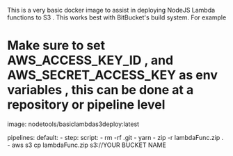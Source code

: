 This is a very basic docker image to assist in  deploying   NodeJS Lambda functions to S3 . This works best with BitBucket's build system. 
For example 
# Make sure to set AWS_ACCESS_KEY_ID , and AWS_SECRET_ACCESS_KEY as env variables , this can be done at a repository or pipeline level  

image:  nodetools/basiclambdas3deploy:latest

pipelines:
  default:
    - step:
        script:
          - rm -rf .git
          - yarn
          - zip -r lambdaFunc.zip .
          - aws s3 cp lambdaFunc.zip s3://YOUR BUCKET NAME 